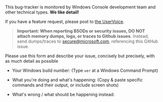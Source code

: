 This bug-tracker is monitored by Windows Console development team and other technical types.  **We like detail!**

If you have a feature request, please post to [the UserVoice](https://wpdev.uservoice.com/forums/266908).  

> **Important: When reporting BSODs or security issues, DO NOT attach memory dumps, logs, or traces to Github issues**. Instead, send dumps/traces to secure@microsoft.com, referencing this GitHub issue.

Please use this form and describe your issue, concisely but precisely, with as much detail as possible

* Your Windows build number:  (Type `ver` at a Windows Command Prompt)

* What you're doing and what's happening: (Copy & paste specific commands and their output, or include screen shots)

* What's wrong / what should be happening instead:
